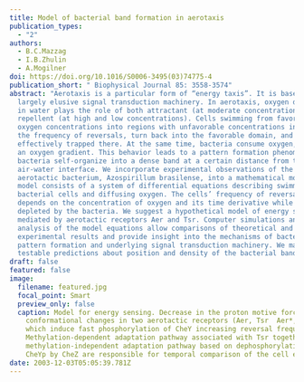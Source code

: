 ```yaml
---
title: Model of bacterial band formation in aerotaxis
publication_types:
  - "2"
authors:
  - B.C.Mazzag
  - I.B.Zhulin
  - A.Mogilner
doi: https://doi.org/10.1016/S0006-3495(03)74775-4
publication_short: " Biophysical Journal 85: 3558-3574"
abstract: "Aerotaxis is a particular form of “energy taxis”. It is based on a
  largely elusive signal transduction machinery. In aerotaxis, oxygen dissolved
  in water plays the role of both attractant (at moderate concentrations) and
  repellent (at high and low concentrations). Cells swimming from favorable
  oxygen concentrations into regions with unfavorable concentrations increase
  the frequency of reversals, turn back into the favorable domain, and become
  effectively trapped there. At the same time, bacteria consume oxygen, creating
  an oxygen gradient. This behavior leads to a pattern formation phenomenon:
  bacteria self-organize into a dense band at a certain distance from the
  air-water interface. We incorporate experimental observations of the
  aerotactic bacterium, Azospirillum brasilense, into a mathematical model. The
  model consists of a system of differential equations describing swimming
  bacterial cells and diffusing oxygen. The cells’ frequency of reversals
  depends on the concentration of oxygen and its time derivative while oxygen is
  depleted by the bacteria. We suggest a hypothetical model of energy sensing
  mediated by aerotactic receptors Aer and Tsr. Computer simulations and
  analysis of the model equations allow comparisons of theoretical and
  experimental results and provide insight into the mechanisms of bacterial
  pattern formation and underlying signal transduction machinery. We make
  testable predictions about position and density of the bacterial band."
draft: false
featured: false
image:
  filename: featured.jpg
  focal_point: Smart
  preview_only: false
  caption: Model for energy sensing. Decrease in the proton motive force triggers
    conformational changes in two aerotactic receptors (Aer, Tsr  Aer*, Tsr*),
    which induce fast phosphorylation of CheY increasing reversal frequency.
    Methylation-dependent adaptation pathway associated with Tsr together with
    methylation-independent adaptation pathway based on dephosphorylation of
    CheYp by CheZ are responsible for temporal comparison of the cell energy.
date: 2003-12-03T05:05:39.781Z
---
```

